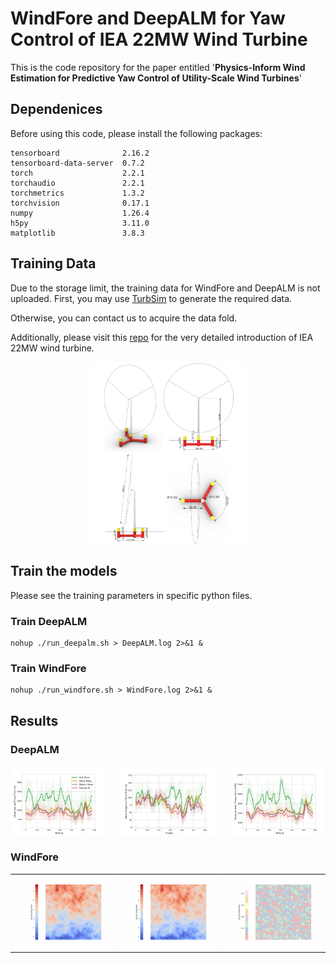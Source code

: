 # WindFore and DeepALM for Yaw Control of IEA 22MW Wind Turbine

This is the code repository for the paper entitled '**Physics-Inform Wind Estimation for Predictive Yaw Control of Utility-Scale Wind Turbines**'

## Dependenices
Before using this code, please install the following packages:
```
tensorboard              2.16.2
tensorboard-data-server  0.7.2
torch                    2.2.1
torchaudio               2.2.1
torchmetrics             1.3.2
torchvision              0.17.1
numpy                    1.26.4
h5py                     3.11.0
matplotlib               3.8.3
```

## Training Data
Due to the storage limit, the training data for WindFore and DeepALM is not uploaded.
First, you may use [TurbSim](https://www.nrel.gov/wind/nwtc/turbsim.html) to generate the required data.

Otherwise, you can contact us to acquire the data fold. 

Additionally, please visit this [repo](https://github.com/IEAWindTask37/IEA-22-280-RWT) for the very detailed introduction of IEA 22MW wind turbine. 

<div style="display: flex; justify-content: center;">
    <img src="Fig/IEA22MW.png" alt="IEA22MW" style="width: 50%;">
</div>

## Train the models

Please see the training parameters in specific python files. 

### Train DeepALM

```
nohup ./run_deepalm.sh > DeepALM.log 2>&1 &
```

### Train WindFore

```
nohup ./run_windfore.sh > WindFore.log 2>&1 &
```


## Results

### DeepALM
<div style="display: flex; justify-content: space-between;">
    <img src='Fig/NormalForceError.png' alt="GIF 1" style="width: 30%;">
    <img src="Fig/TangentialForceError.png" alt="GIF 2" style="width: 30%;">
    <img src="Fig/MomentTorqueError.png" alt="GIF 3" style="width: 30%;">
</div>

### WindFore

| | | |
|:-------------------------:|:-------------------------:|:-------------------------:|
| ![GIF 1](Fig/pred.gif)   | ![GIF 2](Fig/label.gif)  | ![GIF 3](Fig/error.gif)  |

